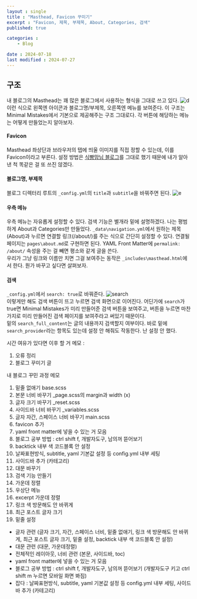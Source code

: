 ```yaml
---
layout : single
title : "Masthead, Favicon 꾸미기"
excerpt : "Favicon, 제목, 부제목, About, Categories, 검색"
published: true

categories : 
    - Blog

date : 2024-07-18
last modified : 2024-07-27
---
```


## 구조
내 블로그의 Masthead는 꽤 많은 블로그에서 사용하는 형식을 그대로 쓰고 있다. 
![d](https://github.com/user-attachments/assets/629cb6c7-5a7c-47ca-82ff-2e3a3c9c2af7)
이런 식으로 왼쪽엔 아이콘과 블로그명/부제목, 오른쪽엔 메뉴를 보여준다. 이 구조는 Minimal Mistakes에서 기본으로 제공해주는 구조 그대로다. 각 버튼에 해당하는 메뉴는 어떻게 만들었는지 알아보자.

#### Favicon
Masthead 좌상단과 브라우저의 탭에 띄울 이미지를 직접 정할 수 있는데, 이를 Favicon이라고 부른다. 설정 방법은 [식빵맘님 블로그](https://ansohxxn.github.io/blog/favicon/)를 그대로 했기 때문에 내가 알아낸 척 똑같은 걸 또 쓰진 않겠다.

#### 블로그명, 부제목
블로그 디렉터리 루트의 `_config.yml`의 `title`과 `subtitle`을 바꿔주면 된다.
![e](https://github.com/user-attachments/assets/0b42cd57-0ec7-4df7-b89f-a042bedbefc4)

#### 우측 메뉴
우측 메뉴는 자유롭게 설정할 수 있다. 검색 기능은 별개라 밑에 설명하겠다. 나는 평범하게 About과 Categories만 만들었다. `_data\navigation.yml`에서 원하는 제목(About)과 누르면 연결할 링크(/about/)를 주는 식으로 간단히 설정할 수 있다. 연결될 페이지는 `pages\about.md`로 구현하면 된다. YAML Front Matter에 `permalink: /about/` 속성을 주는 걸 빼면 평소와 같게 글을 쓴다.   
우리가 그냥 링크와 이름만 치면 그걸 보여주는 동작은 `_includes\masthead.html`에서 한다. 뭔가 바꾸고 싶다면 살펴보자.

#### 검색
`_config.yml`에서 `search: true`로 바꿔준다.
![search](https://github.com/user-attachments/assets/0525efa5-66f0-4ae0-a755-aabcb398736b)  
이렇게만 해도 검색 버튼이 뜨고 누르면 검색 화면으로 이어진다. 어딘가에 `search`가 true면 Minimal Mistakes가 미리 만들어준 검색 버튼을 보여주고, 버튼을 누르면 마찬가지로 미리 만들어진 검색 페이지를 보여주라고 써있기 때문이다.  
밑의 `search_full_content`는 글의 내용까지 검색할지 여부이다. 바로 밑에 `search_provider`라는 항목도 있는데 설정 안 해줘도 작동한다. 난 설정 안 했다. 



시간 여유가 있다면 이후 할 거 메모 : 

1. 오류 정리
2. 블로그 꾸미기 글


내 블로그 꾸민 과정 메모  
1. 밑줄 없애기 base.scss
2. 본문 너비 바꾸기 _page.scss의 margin과 width (x)
3. 글자 크기 바꾸기 _reset.scss
4. 사이드바 너비 바꾸기 _variables.scss
5. 글자 자간, 스페이스 너비 바꾸기 main.scss
6. favicon 추가
7. yaml front matter에 넣을 수 있는 거 모음
8. 블로그 공부 방법 : ctrl shift f, 개발자도구, 남의꺼 뜯어보기
9. backtick 내부 색 코드블록 안 설정
10. 날짜표현방식, subtitle, yaml 기본값 설정 등 config.yml 내부 세팅
11. 사이드바 추가 (카테고리)
12. 대문 바꾸기
13. 검색 기능 만들기
14. 가운데 정렬
15. 우상단 메뉴
16. excerpt 가운데 정렬
17. 링크 색 방문해도 안 바뀌게
18. 최근 포스트 글자 크기
19. 밑줄 설정 
    

+ 글자 관련  (글자 크기, 자간, 스페이스 너비, 밑줄 없애기, 링크 색 방문해도 안 바뀌게, 최근 포스트 글자 크기, 밑줄 설정, backtick 내부 색 코드블록 안 설정)
+ 대문 관련 (대문, 가운데정렬)
+ 전체적인 레이아웃, 너비 관련 (본문, 사이드바, toc)
+ yaml front matter에 넣을 수 있는 거 모음
+ 블로그 공부 방법 : ctrl shift f, 개발자도구, 남의꺼 뜯어보기 (개발자도구 키고 ctrl shift m 누르면 모바일 화면 봐짐)
+ 잡다 : 날짜표현방식, subtitle, yaml 기본값 설정 등 config.yml 내부 세팅, 사이드바 추가 (카테고리)

